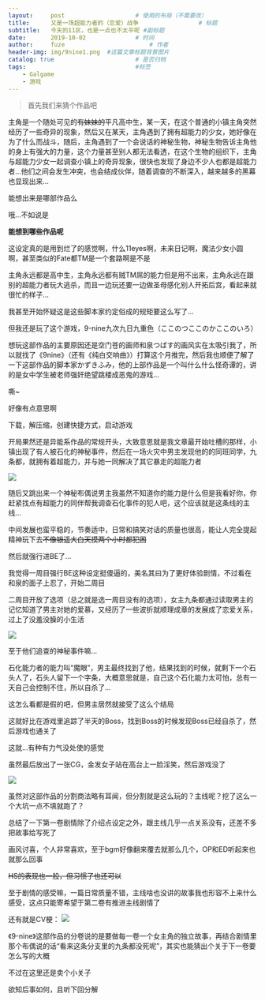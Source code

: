 ```yaml
---
layout:     post   				    # 使用的布局（不需要改）
title:      又是一场超能力者的（恋爱）战争 				# 标题 
subtitle:   今天的11区，也是一点也不太平呢 #副标题
date:       2019-10-02 				# 时间
author:     fuze 						# 作者
header-img: img/9nine1.png 	#这篇文章标题背景图片
catalog: true 						# 是否归档
tags:								#标签
    - Galgame
    - 游戏
---
```


>首先我们来猜个作品吧

主角是一个随处可见的~~有妹妹的~~平凡高中生，某一天，在这个普通的小镇主角突然经历了一些奇异的现象，然后又在某天，主角遇到了拥有超能力的少女，她好像在为了什么而战斗，随后，主角遇到了一个会说话的神秘生物，神秘生物告诉主角他的身上有强大的力量，这个力量甚至别人都无法看透，在这个生物的组织下，主角与超能力少女一起调查小镇上的奇异现象，很快也发现了身边不少人也都是超能力者...他们之间会发生冲突，也会结成伙伴，随着调查的不断深入，越来越多的黑幕也显现出来...

能想出来是哪部作品么

哦...不如说是

**能想到哪些作品呢**

这设定真的是用到烂了的感觉啊，什么11eyes啊，未来日记啊，魔法少女小圆啊，甚至类似的Fate都TM是一个套路啊是不是

主角永远都是高中生，主角永远都有贼TM屌的能力但是用不出来，主角永远在跟别的超能力者玩大逃杀，而且一边玩还要一边做圣母感化别人开拓后宫，看起来就很忙的样子...

我甚至开始怀疑这是这些脚本家约定俗成的规矩要这么写了...

但我还是玩了这个游戏，9-nine九次九日九重色（ここのつここのかここのいろ）

想玩这部作品的主要原因还是空门苍的画师和泉つばす的画风实在太吸引我了，所以就找了《9nine》（还有《纯白交响曲》）打算这个月推完，然后我也顺便了解了一下这部作品的脚本家かずきふみ，他的上部作品是一个叫什么什么怪奇谭的，讲的是女中学生被老师强奸绝望跳楼成恶鬼的游戏...

嘶~

好像有点意思啊

下载，解压缩，创建快捷方式，启动游戏

开局果然还是异能系作品的常规开头，大致意思就是我文章最开始吐槽的那样，小镇出现了有人被石化的神秘事件，然后在一场火灾中男主发现他的的同班同学，九条都，就拥有着超能力，并与她一同解决了其它暴走的超能力者

![](https://cdn.jsdelivr.net/gh/NoordZeedebuTirpitz/pic/%5B%E6%A8%B1%E7%A9%BA%E6%B1%89%E5%8C%96%E7%BB%84New%20Llfe%5D9-nine-%E4%B9%9D%E6%AC%A1%E4%B9%9D%E6%97%A5%E4%B9%9D%E9%87%8D%E8%89%B2%202019_10_2%201_26_27.png)

随后又跳出来一个神秘布偶说男主我虽然不知道你的能力是什么但是我看好你，你赶紧找点有超能力的同伴帮我调查石化事件的犯人吧，这个应该就是这条线的主线...

中间发展也蛮平稳的，节奏适中，日常和搞笑对话的质量也很高，能让人完全提起精神玩下去~~不像银遥大白天摸两个小时都犯困~~

然后就强行进BE了...

我觉得一周目强行BE这种设定挺傻逼的，美名其曰为了更好体验剧情，不过看在和泉的面子上忍了，开始二周目

二周目开放了选项（总之就是选一周目没有的选项），女主九条都通过读取男主的记忆知道了男主对她的爱慕，又经历了一些波折就顺理成章的发展成了恋爱关系，过上了没羞没臊的小生活

![](https://cdn.jsdelivr.net/gh/NoordZeedebuTirpitz/pic/%5B%E6%A8%B1%E7%A9%BA%E6%B1%89%E5%8C%96%E7%BB%84New%20Llfe%5D9-nine-%E4%B9%9D%E6%AC%A1%E4%B9%9D%E6%97%A5%E4%B9%9D%E9%87%8D%E8%89%B2%202019_10_2%201_25_34.png)

至于他们追查的神秘事件嘛...

石化能力者的能力叫“魔眼”，男主最终找到了他，结果找到的时候，就剩下一个石头人了，石头人留下一个字条，大概意思就是，自己这个石化能力太可怕，总有一天自己会控制不住，所以自杀了...

这怎么看都是假的吧，但男主居然就接受了这么个结局

这就好比在游戏里追踪了半天的Boss，找到Boss的时候发现Boss已经自杀了，然后游戏也通关了

这就...有种有力气没处使的感觉

虽然最后放出了一张CG，金发女子站在高台上一脸淫笑，然后游戏没了

![](https://cdn.jsdelivr.net/gh/NoordZeedebuTirpitz/pic/%5B%E6%A8%B1%E7%A9%BA%E6%B1%89%E5%8C%96%E7%BB%84New%20Llfe%5D9-nine-%E4%B9%9D%E6%AC%A1%E4%B9%9D%E6%97%A5%E4%B9%9D%E9%87%8D%E8%89%B2%202019_10_2%201_27_28.png)

虽然对这部作品的分割商法略有耳闻，但分割就是这么玩的？主线呢？挖了这么一个大坑一点不填就跑了？

总结了一下第一卷剧情除了介绍点设定之外，跟主线几乎一点关系没有，还差不多把故事给写死了

画风讨喜，个人非常喜欢，至于bgm好像翻来覆去就那么几个，OP和ED听起来也就那么回事

~~HS的表现也一般，但习惯了也还可以~~

至于剧情的感受嘛，一篇日常质量不错，主线啥也没讲的故事我也形容不上来什么感受，这点只能寄希望于第二卷有推进主线剧情了

还有就是CV梗：
![](https://cdn.jsdelivr.net/gh/NoordZeedebuTirpitz/pic/E7E6DF242A4D530406B62DE6090EE501.jpg)

《9-nine》这部作品的分卷说的是要做每一卷一个女主角的独立故事，再结合剧情里那个布偶说的话“看来这条分支里的九条都没死呢”，其实也能猜出个关于下一卷要怎么写的大概

不过在这里还是卖个小关子

欲知后事如何，且听下回分解
